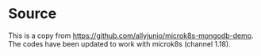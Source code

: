 # Source

This is a copy from https://github.com/allyjunio/microk8s-mongodb-demo. The codes have been updated to work with microk8s (channel 1.18).
